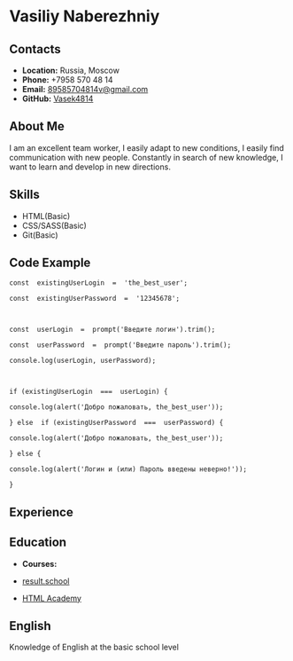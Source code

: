 # **Vasiliy Naberezhniy**

## **Contacts**

- **Location:** Russia, Moscow
- **Phone:** +7958 570 48 14
- **Email:** 89585704814v@gmail.com
- **GitHub:** [Vasek4814](https://github.com/Vasek4814)

## **About Me**

I am an excellent team worker, I easily adapt to new conditions, I easily find communication with new people. Constantly in search of new knowledge, I want to learn and develop in new directions.

## **Skills**

- HTML(Basic)
- CSS/SASS(Basic)
- Git(Basic)

## **Code Example**

```
const  existingUserLogin  =  'the_best_user';

const  existingUserPassword  =  '12345678';



const  userLogin  =  prompt('Введите логин').trim();

const  userPassword  =  prompt('Введите пароль').trim();

console.log(userLogin, userPassword);



if (existingUserLogin  ===  userLogin) {

console.log(alert('Добро пожаловать, the_best_user'));

} else  if (existingUserPassword  ===  userPassword) {

console.log(alert('Добро пожаловать, the_best_user'));

} else {

console.log(alert('Логин и (или) Пароль введены неверно!'));

}

```

## **Experience**

## **Education**

- **Courses:**

- [result.school](https://result.school/products/html-css)
- [HTML Academy](https://www.htmlacademy.ru/)

## **English**

Knowledge of English at the basic school level
